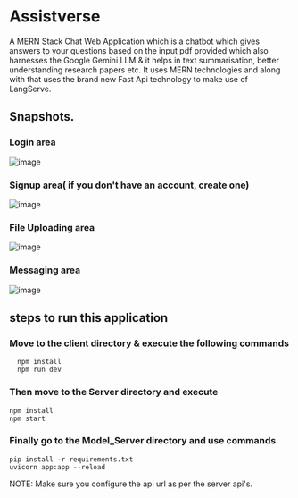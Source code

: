 # Assistverse

A MERN Stack Chat Web Application which is a chatbot which gives answers to your questions based on
the input pdf provided which also harnesses the Google Gemini LLM & it helps in text summarisation, better understanding research papers etc. 
It uses MERN technologies and along with that uses the brand new Fast Api technology to make use of LangServe.

## Snapshots.
 ### Login area

 ![image](https://github.com/user-attachments/assets/8a75b560-88d6-45f3-80e4-af3022fbe782)

 ### Signup area( if you don't have an account, create one)

 ![image](https://github.com/user-attachments/assets/82ece242-6d71-43ed-865e-249dd4563aca)

 ### File Uploading area

 ![image](https://github.com/user-attachments/assets/44188063-478d-424f-9010-09596ce1595a)


 ### Messaging area
![image](https://github.com/user-attachments/assets/f80116ec-6bd1-4304-bf96-e6c8472dfb15)

## steps to run this application

### Move to the client directory & execute the following commands

      npm install
      npm run dev

    
### Then move to the Server directory and execute

    npm install
    npm start

### Finally go to the Model_Server directory and use commands

    pip install -r requirements.txt
    uvicorn app:app --reload

NOTE: Make sure you configure the api url as per the server api's.
